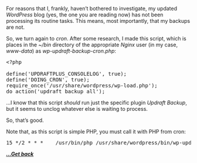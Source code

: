 For reasons that I, frankly, haven&#8217;t bothered to investigate, my updated _WordPress_ blog (yes, the one you are reading now) has not been processing its routine tasks. This means, most importantly, that my backups are not.

So, we turn again to _cron_. After some research, I made this script, which is places in the _~/bin_ directory of the appropriate _Nginx_ user (in my case, _www-data_) as _wp-updraft-backup-cron.php_:

<pre class="EnlighterJSRAW" data-enlighter-language="generic" data-enlighter-theme="" data-enlighter-highlight="" data-enlighter-linenumbers="" data-enlighter-lineoffset="" data-enlighter-title="" data-enlighter-group="">&lt;?php

define('UPDRAFTPLUS_CONSOLELOG', true);
define('DOING_CRON', true);
require_once('/usr/share/wordpress/wp-load.php');
do_action('updraft_backup_all');</pre>

&#8230;I know that this script _should_ run just the specific plugin _Updraft Backup_, but it seems to unclog whatever else is waiting to process.

So, that&#8217;s good.

Note that, as this script is simple PHP, you must call it with PHP from cron:

<pre class="EnlighterJSRAW" data-enlighter-language="generic" data-enlighter-theme="" data-enlighter-highlight="" data-enlighter-linenumbers="" data-enlighter-lineoffset="" data-enlighter-title="" data-enlighter-group="">15 */2 * * *    /usr/bin/php /usr/share/wordpress/bin/wp-updraft-backup-cron.php >/dev/null 2>&1</pre>

[***...Get back***](..)
